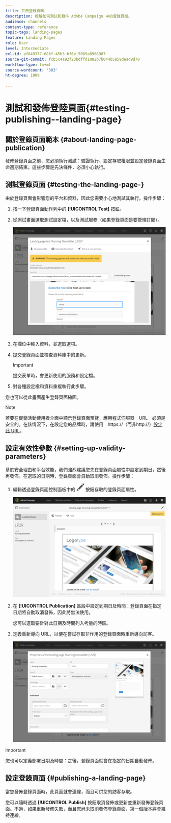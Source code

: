 ```yaml
---
title: 共用登錄頁面
description: 瞭解如何測試和發佈 Adobe Campaign 中的登錄頁面。
audience: channels
content-type: reference
topic-tags: landing-pages
feature: Landing Pages
role: User
level: Intermediate
exl-id: af849377-686f-45b3-bf6e-5069a8966987
source-git-commit: fcb5c4a92f23bdffd1082b7b044b5859dead9d70
workflow-type: tm+mt
source-wordcount: '383'
ht-degree: 100%

---
```


# 測試和發佈登陸頁面{#testing-publishing--landing-page}

## 關於登錄頁面範本 {#about-landing-page-publication}

發佈登錄頁面之前，您必須執行測試：驗證執行、設定存取權限並設定登錄頁面生命週期結束。這些步驟是先決條件，必須小心執行。

## 測試登錄頁面 {#testing-the-landing-page-}

由於登錄頁面會影響您的平台和資料，因此您需要小心地測試其執行。操作步驟：

1. 按一下登錄頁面動作列中的 **[!UICONTROL Test]** 按鈕。
1. 從測試畫面選取測試設定檔，以及測試服務（如果登錄頁面是要管理訂閱）。

   ![](assets/lp_test_2.png)

1. 在欄位中輸入資料，並選取選項。
1. 提交登錄頁面並檢查資料庫中的更新。

   >[!IMPORTANT]
   >
   >提交表單時，會更新使用的服務和設定檔。

1. 對各種設定檔和資料重複執行此步驟。

您也可以從此畫面產生登錄頁面縮圖。

>[!NOTE]
>
>若要在促銷活動使用者介面中顯示登錄頁面預覽，應用程式伺服器　URL　必須是安全的。在該情況下，在設定您的品牌時，請使用　https://（而非http://）[設定此 URL](../../administration/using/branding.md#configuring-and-using-brands)。

## 設定有效性參數 {#setting-up-validity-parameters}

基於安全理由和平台效能，我們強烈建議您先在登錄頁面屬性中設定到期日，然後再發佈。在選取的日期時，登錄頁面會自動取消發佈。操作步驟：

1. 編輯透過登錄頁面控制面板中的 ![](assets/edit_darkgrey-24px.png) 按鈕存取的登錄頁面屬性。

   ![](assets/lp_edit_properties_button.png)

1. 在 **[!UICONTROL Publication]** 區段中設定到期日及時間：登錄頁面在指定日期將自動取消發佈，因此將無法使用。

   您可以選取要針對此日期及時間列入考量的時區。

1. 定義重新導向 URL，以便在嘗試存取非作用的登錄頁面時重新導向訪客。

   ![](assets/lp_settings_general.png)

>[!IMPORTANT]
>
>您也可以定義部署日期及時間：之後，登錄頁面就會在指定的日期自動發佈。

## 設定登錄頁面 {#publishing-a-landing-page}

當您發佈登錄頁面時，此頁面就會連線，而且可供您的訪客存取。

您可以隨時透過 **[!UICONTROL Publish]** 按鈕取消發佈或更新並重新發佈登錄頁面。不過，如果重新發佈失敗，而且您尚未取消發佈登錄頁面，第一個版本將會維持連線。

